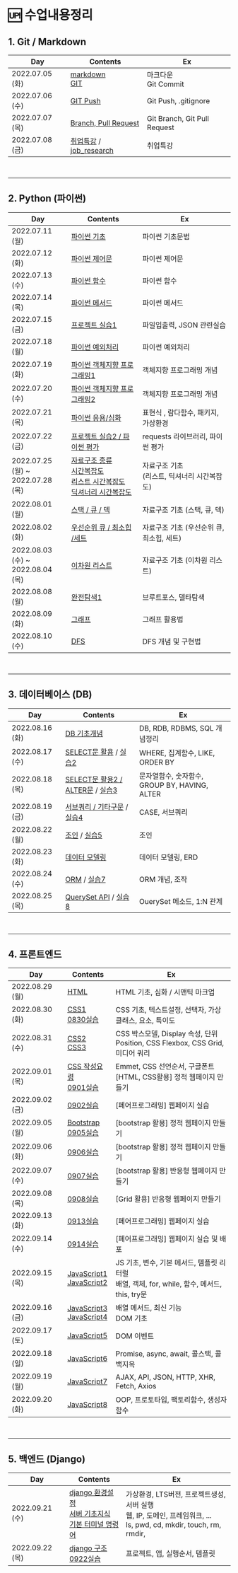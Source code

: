 # 🆙 수업내용정리

## 1. Git / Markdown

| Day             | Contents                                                     | Ex                           |
| --------------- | ------------------------------------------------------------ | ---------------------------- |
| 2022.07.05 (화) | [markdown](./TIL_date/GIT/markdown.md)<br />[GIT](./TIL_date/GIT/TIL_220705.md) | 마크다운<br />Git Commit     |
| 2022.07.06 (수) | [GIT Push](./TIL_date/GIT/TIL_220706.md)                     | Git Push, .gitignore         |
| 2022.07.07 (목) | [Branch, Pull Request](./TIL_date/GIT/TIL_220707.md)         | Git Branch, Git Pull Request |
| 2022.07.08 (금) | [취업특강](https://github.com/Yoonsik-Shin/job-research) / [job_research](https://github.com/Yoonsik-Shin/job-research/blob/b507647070412b8fc03ca814b30f3f09837012f2/research.md) | 취업특강                     |

​    

---

## 2. Python (파이썬)

| Day                                    | Contents                                                     | Ex                                                |
| -------------------------------------- | ------------------------------------------------------------ | ------------------------------------------------- |
| 2022.07.11 (월)                        | [파이썬 기초](./TIL_date/PYTHON/TIL_220711.md)               | 파이썬 기초문법                                   |
| 2022.07.12 (화)                        | [파이썬 제어문](./TIL_date/PYTHON/TIL_220712.md)             | 파이썬 제어문                                     |
| 2022.07.13 (수)                        | [파이썬 함수](./TIL_date/PYTHON/TIL_220713.md)               | 파이썬 함수                                       |
| 2022.07.14 (목)                        | [파이썬 메서드](./TIL_date/PYTHON/TIL_220714.md)             | 파이썬 메서드                                     |
| 2022.07.15 (금)                        | [프로젝트 실습1](./TIL_date/PYTHON/TIL_220715.md)            | 파일입출력, JSON 관련실습                         |
| 2022.07.18 (월)                        | [파이썬 예외처리](./TIL_date/PYTHON/TIL_220718.md)           | 파이썬 예외처리                                   |
| 2022.07.19 (화)                        | [파이썬 객체지향 프로그래밍1](./TIL_date/PYTHON/TIL_220719.md) | 객체지향 프로그래밍 개념                          |
| 2022.07.20 (수)                        | [파이썬 객체지향 프로그래밍2](./TIL_date/PYTHON/TIL_220720.md) | 객체지향 프로그래밍 개념                          |
| 2022.07.21 (목)                        | [파이썬 응용/심화](./TIL_date/PYTHON/TIL_220721.md)          | 표현식 , 람다함수, 패키지, 가상환경               |
| 2022.07.22 (금)                        | [프로젝트 실습2 / 파이썬 평가](./TIL_date/PYTHON/TIL_220722.md) | requests 라이브러리, 파이썬 평가                  |
| 2022.07.25 (월) ~<br />2022.07.28 (목) | [자료구조 종류](./TIL_date/PYTHON/TIL_220725.md)<br />[시간복잡도](./TIL_date/PYTHON/TIL_220726.md)<br />[리스트 시간복잡도](./TIL_date/PYTHON/TIL_220727.md)<br />[딕셔너리 시간복잡도](./TIL_date/PYTHON/TIL_220728.md) | 자료구조 기초 <br />(리스트, 딕셔너리 시간복잡도) |
| 2022.08.01 (월)                        | [스택 / 큐 / 덱](./TIL_date/PYTHON/TIL_220801.md)            | 자료구조 기초 (스택, 큐, 덱)                      |
| 2022.08.02 (화)                        | [우선순위 큐 / 최소힙 /세트](./TIL_date/PYTHON/TIL_220802.md) | 자료구조 기초 (우선순위 큐, 최소힙, 세트)         |
| 2022.08.03 (수) ~<br />2022.08.04 (목) | [이차원 리스트](./TIL_date/PYTHON/TIL_220803.md)             | 자료구조 기초 (이차원 리스트)                     |
| 2022.08.08 (월)                        | [완전탐색1](./TIL_date/PYTHON/TIL_220808.md)                 | 브루트포스, 델타탐색                              |
| 2022.08.09 (화)                        | [그래프](./TIL_date/PYTHON/TIL_220809.md)                    | 그래프 활용법                                     |
| 2022.08.10 (수)                        | [DFS](./TIL_date/PYTHON/TIL_220810.md)                       | DFS 개념 및 구현법                                |

​    

---

## 3. 데이터베이스 (DB)

| Day             | Contents                                                     | Ex                                            |
| --------------- | ------------------------------------------------------------ | --------------------------------------------- |
| 2022.08.16 (화) | [DB 기초개념](./TIL_date/DB/TIL_220816.md)                   | DB, RDB, RDBMS, SQL 개념정리                  |
| 2022.08.17 (수) | [SELECT문 활용](./TIL_date/DB/TIL_220817.md) / [실습2](./TIL_date/DB/02실습.md) | WHERE, 집계함수, LIKE, ORDER BY               |
| 2022.08.18 (목) | [SELECT문 활용2 / ALTER문](./TIL_date/DB/TIL_220818.md)  / [실습3](./TIL_date/DB/03실습.md) | 문자열함수, 숫자함수, GROUP BY, HAVING, ALTER |
| 2022.08.19 (금) | [서브쿼리 / 기타구문](./TIL_date/DB/TIL_220819.md) / [실습4](./TIL_date/DB/04실습.md) | CASE, 서브쿼리                                |
| 2022.08.22 (월) | [조인](./TIL_date/TIL_220822.md) / [실습5](./TIL_date/DB/05실습.md) | 조인                                          |
| 2022.08.23 (화) | [데이터 모델링](./TIL_date/DB/TIL_220823.md)                 | 데이터 모델링, ERD                            |
| 2022.08.24 (수) | [ORM](./TIL_date/DB/TIL_220824.md) / [실습7](./TIL_date/DB/07실습.md) | ORM 개념, 조작                                |
| 2022.08.25 (목) | [QuerySet API](./TIL_date/DB/TIL_220825.md) / [실습8](./TIL_date/DB/08실습.md) | OuerySet 메소드, 1:N 관계                     |

​    

---

## 4. 프론트엔드

| Day             | Contents                                                     | Ex                                                           |
| --------------- | ------------------------------------------------------------ | ------------------------------------------------------------ |
| 2022.08.29 (월) | [HTML](./TIL_date/HTML/HTML.md)                              | HTML 기초, 심화 / 시맨틱 마크업                              |
| 2022.08.30 (화) | [CSS1](./TIL_date/CSS/CSS_1.md)<br />[0830실습](../WEB/0830실습) | CSS 기초, 텍스트설정, 선택자, 가상클래스, 요소, 특이도       |
| 2022.08.31 (수) | [CSS2](./TIL_date/CSS/CSS_2.md)<br />[CSS3](./TIL_date/CSS/CSS_3.md) | CSS 박스모델, Display 속성, 단위<br />Position, CSS Flexbox, CSS Grid, 미디어 쿼리 |
| 2022.09.01 (목) | [CSS 작성요령](../TIPS/CSS작성요령.md)<br />[0901실습](../WEB/0901실습) | Emmet, CSS 선언순서, 구글폰트<br />[HTML, CSS활용] 정적 웹페이지 만들기 |
| 2022.09.02 (금) | [0902실습](../WEB/0902실습)                                  | [페어프로그래밍] 웹페이지 실습                               |
| 2022.09.05 (월) | [Bootstrap](./TIL_date/CSS/Bootstrap.md) <br />[0905실습](../WEB/0905실습) | [bootstrap 활용] 정적 웹페이지 만들기                        |
| 2022.09.06 (화) | [0906실습](../WEB/0906실습)                                  | [bootstrap 활용] 정적 웹페이지 만들기                        |
| 2022.09.07 (수) | [0907실습](../WEB/0907실습)                                  | [bootstrap 활용] 반응형 웹페이지 만들기                      |
| 2022.09.08 (목) | [0908실습](../WEB/0908실습)                                  | [Grid 활용] 반응형 웹페이지 만들기                           |
| 2022.09.13 (화) | [0913실습](../WEB/0913실습)                                  | [페어프로그래밍] 웹페이지 실습                               |
| 2022.09.14 (수) | [0914실습](../WEB/0914실습)                                  | [페어프로그래밍] 웹페이지 실습 및 배포                       |
| 2022.09.15 (목) | [JavaScript1](./TIL_date/JS/JavaScript1.md)<br />[JavaScript2](./TIL_date/JS/JavaScript2.md) | JS 기초, 변수, 기본 메서드, 템플릿 리터럴<br />배열, 객체, for, while, 함수, 메서드, this, try문 |
| 2022.09.16 (금) | [JavaScript3](./TIL_date/JS/JavaScript3.md)<br />[JavaScript4](./TIL_date/JS/JavaScript4.md) | 배열 메서드, 최신 기능<br />DOM 기초                         |
| 2022.09.17 (토) | [JavaScript5](./TIL_date/JS/JavaScript5.md)                  | DOM 이벤트                                                   |
| 2022.09.18 (일) | [JavaScript6](./TIL_date/JS/JavaScript6.md)                  | Promise, async, await, 콜스택, 콜백지옥                      |
| 2022.09.19 (월) | [JavaScript7](./TIL_date/JS/JavaScript7.md)                  | AJAX, API, JSON, HTTP, XHR, Fetch, Axios                     |
| 2022.09.20 (화) | [JavaScript8](./TIL_date/JS/JavaScript8.md)                  | OOP, 프로토타입, 팩토리함수, 생성자함수                      |

​    

---

## 5. 백엔드 (Django)

| Day             | Contents                                                     | Ex                                                           |
| --------------- | ------------------------------------------------------------ | ------------------------------------------------------------ |
| 2022.09.21 (수) | [django 환경설정](./TIL_date/Django/Django개발환경.md)<br />[서버 기초지식](./TIL_date/Django/서버기초.md)<br />[기본 터미널 명령어](./TIL_date/Django/Terminal.md) | 가상환경, LTS버전, 프로젝트생성, 서버 실행<br />웹, IP, 도메인, 프레임워크, ...<br />ls, pwd, cd, mkdir, touch, rm, rmdir, |
| 2022.09.22 (목) | [django 구조](./TIL_date/Django/django구조.md)<br />[0922실습](../WEB/0922실습) | 프로젝트, 앱, 실행순서, 템플릿                               |

